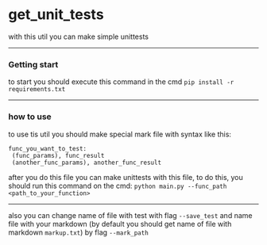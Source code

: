# get_unit_tests
with this util you can make simple unittests

***

### Getting start

to start you should execute this command in the cmd
`pip install -r requirements.txt`

***

### how to use

to use tis util you should make special mark file with syntax like this:
```
func_you_want_to_test: 
 (func_params), func_result 
 (another_func_params), another_func_result 
 ```
after you do this file you can make unittests with this file, to do this, you should run this command on the cmd:
`python main.py --func_path <path_to_your_function>`
***
also you can change name of file with test with flag `--save_test` and name file with your markdown (by default you should get name of file with markdown `markup.txt`) by flag `--mark_path` 
